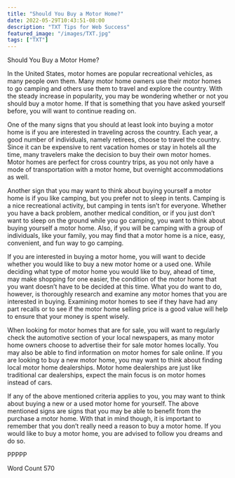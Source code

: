 ```yaml
---
title: "Should You Buy a Motor Home?"
date: 2022-05-29T10:43:51-08:00
description: "TXT Tips for Web Success"
featured_image: "/images/TXT.jpg"
tags: ["TXT"]
---
```


Should You Buy a Motor Home?

In the United States, motor homes are popular recreational vehicles, as many people own them. Many motor home owners use their motor homes to go camping and others use them to travel and explore the country.  With the steady increase in popularity, you may be wondering whether or not you should buy a motor home.  If that is something that you have asked yourself before, you will want to continue reading on.

One of the many signs that you should at least look into buying a motor home is if you are interested in traveling across the country.  Each year, a good number of individuals, namely retirees, choose to travel the country.  Since it can be expensive to rent vacation homes or stay in hotels all the time, many travelers make the decision to buy their own motor homes.  Motor homes are perfect for cross country trips, as you not only have a mode of transportation with a motor home, but overnight accommodations as well.

Another sign that you may want to think about buying yourself a motor home is if you like camping, but you prefer not to sleep in tents. Camping is a nice recreational activity, but camping in tents isn’t for everyone. Whether you have a back problem, another medical condition, or if you just don’t want to sleep on the ground while you go camping, you want to think about buying yourself a motor home.  Also, if you will be camping with a group of individuals, like your family, you may find that a motor home is a nice, easy, convenient, and fun way to go camping.

If you are interested in buying a motor home, you will want to decide whether you would like to buy a new motor home or a used one. While deciding what type of motor home you would like to buy, ahead of time, may make shopping for one easier, the condition of the motor home that you want doesn’t have to be decided at this time.  What you do want to do, however, is thoroughly research and examine any motor homes that you are interested in buying.  Examining motor homes to see if they have had any part recalls or to see if the motor home selling price is a good value will help to ensure that your money is spent wisely.

When looking for motor homes that are for sale, you will want to regularly check the automotive section of your local newspapers, as many motor home owners choose to advertise their for sale motor homes locally. You may also be able to find information on motor homes for sale online.  If you are looking to buy a new motor home, you may want to think about finding local motor home dealerships. Motor home dealerships are just like traditional car dealerships, expect the main focus is on motor homes instead of cars.

If any of the above mentioned criteria applies to you, you may want to think about buying a new or a used motor home for yourself.  The above mentioned signs are signs that you may be able to benefit from the purchase a motor home.  With that in mind though, it is important to remember that you don’t really need a reason to buy a motor home. If you would like to buy a motor home, you are advised to follow you dreams and do so.

PPPPP

Word Count 570

